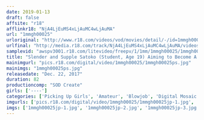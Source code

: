 ```yaml
---
date: 2019-01-13
draft: false
affsite: "r18"
afflinkr18: "NjA4LjEuMS4xLjAuMC4wLjAuMA"
url: "1mmgh00025"
urloriginal: "http://www.r18.com/videos/vod/movies/detail/-/id=1mmgh00025"
urlfinal: "http://media.r18.com/track/NjA4LjEuMS4xLjAuMC4wLjAuMA/videos/vod/movies/detail/-/id=1mmgh00025"
samplevid: "awspv3001.r18.com/litevideo/freepv/1/1mm/1mmgh00025/1mmgh00025_dmb_w.mp4"
title: "Slender and Supple Satoko (Student, Age 19) Aiming to Become A Dental Hygienist, and Her Experience with Magic Mirror Number. Beautiful Girl Cumming Non-stop from a Big Dick!"
mainimgurl: "pics.r18.com/digital/video/1mmgh00025/1mmgh00025ps.jpg"
mainimgs: "1mmgh00025ps.jpg"
releasedate: "Dec. 22, 2017"
duration: 82
productioncomp: "SOD Create"
girls: ['----']
categories: ['Picking Up Girls', 'Amateur', 'Blowjob', 'Digital Mosaic', 'Hi-Def']
imgurls: ['pics.r18.com/digital/video/1mmgh00025/1mmgh00025jp-1.jpg', 'pics.r18.com/digital/video/1mmgh00025/1mmgh00025jp-2.jpg', 'pics.r18.com/digital/video/1mmgh00025/1mmgh00025jp-3.jpg', 'pics.r18.com/digital/video/1mmgh00025/1mmgh00025jp-4.jpg', 'pics.r18.com/digital/video/1mmgh00025/1mmgh00025jp-5.jpg', 'pics.r18.com/digital/video/1mmgh00025/1mmgh00025jp-6.jpg', 'pics.r18.com/digital/video/1mmgh00025/1mmgh00025jp-7.jpg', 'pics.r18.com/digital/video/1mmgh00025/1mmgh00025jp-8.jpg', 'pics.r18.com/digital/video/1mmgh00025/1mmgh00025jp-9.jpg', 'pics.r18.com/digital/video/1mmgh00025/1mmgh00025jp-10.jpg', 'pics.r18.com/digital/video/1mmgh00025/1mmgh00025jp-11.jpg', 'pics.r18.com/digital/video/1mmgh00025/1mmgh00025jp-12.jpg', 'pics.r18.com/digital/video/1mmgh00025/1mmgh00025jp-13.jpg', 'pics.r18.com/digital/video/1mmgh00025/1mmgh00025jp-14.jpg', 'pics.r18.com/digital/video/1mmgh00025/1mmgh00025jp-15.jpg', 'pics.r18.com/digital/video/1mmgh00025/1mmgh00025jp-16.jpg', 'pics.r18.com/digital/video/1mmgh00025/1mmgh00025jp-17.jpg', 'pics.r18.com/digital/video/1mmgh00025/1mmgh00025jp-18.jpg', 'pics.r18.com/digital/video/1mmgh00025/1mmgh00025jp-19.jpg', 'pics.r18.com/digital/video/1mmgh00025/1mmgh00025jp-20.jpg']
imgs: ['1mmgh00025jp-1.jpg', '1mmgh00025jp-2.jpg', '1mmgh00025jp-3.jpg', '1mmgh00025jp-4.jpg', '1mmgh00025jp-5.jpg', '1mmgh00025jp-6.jpg', '1mmgh00025jp-7.jpg', '1mmgh00025jp-8.jpg', '1mmgh00025jp-9.jpg', '1mmgh00025jp-10.jpg', '1mmgh00025jp-11.jpg', '1mmgh00025jp-12.jpg', '1mmgh00025jp-13.jpg', '1mmgh00025jp-14.jpg', '1mmgh00025jp-15.jpg', '1mmgh00025jp-16.jpg', '1mmgh00025jp-17.jpg', '1mmgh00025jp-18.jpg', '1mmgh00025jp-19.jpg', '1mmgh00025jp-20.jpg']
---
```

